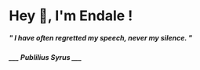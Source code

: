 <h1 title="head"> Hey 👋, I'm Endale !</h1>

**<h5><i>" I have often regretted my speech, never my silence. "</i></h5>**

*<b>___ Publilius Syrus ___</b>*
